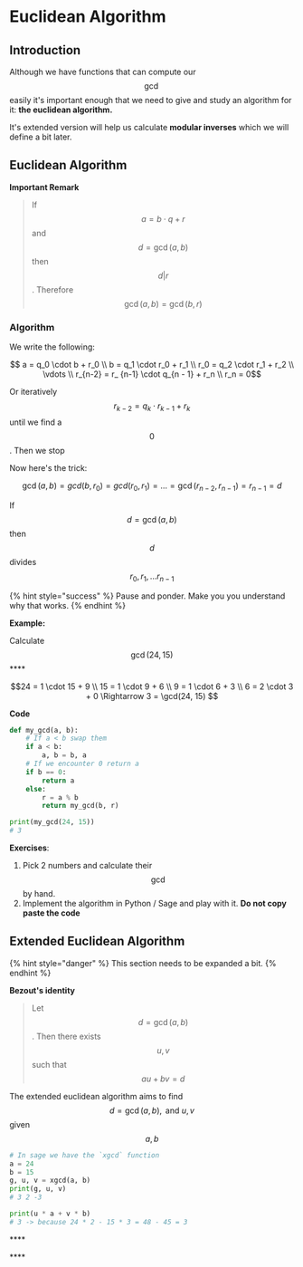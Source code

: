 # Euclidean Algorithm

## Introduction

Although we have functions that can compute our $$\gcd$$easily it's important enough that we need to give and study an algorithm for it: **the euclidean algorithm.** 

It's extended version will help us calculate **modular inverses** which we will define a bit later. 

## Euclidean Algorithm

**Important Remark**

> If $$a = b \cdot q + r$$and $$d = \gcd(a, b)$$ then $$d | r$$. Therefore $$\gcd(a, b) = \gcd(b, r)$$

### Algorithm 

We write the following:

$$ a = q_0 \cdot b + r_0 \\  b = q_1 \cdot r_0 + r_1 \\  r_0 = q_2 \cdot r_1 + r_2 \\  \vdots \\ r_{n-2} = r_ {n-1} \cdot q_{n - 1} + r_n \\ r_n = 0$$ 

Or iteratively $$r_{k-2} = q_k \cdot r_{k-1} + r_k$$ until we find a $$0$$. Then we stop

Now here's the trick: 

$$
\gcd(a, b) = gcd(b, r_0) = gcd(r_0, r_1) = \dots = \gcd(r_{n-2}, r_{n-1}) = r_{n-1} = d
$$

If $$d = \gcd(a, b)$$ then $$d$$ divides $$r_0, r_1, ... r_{n-1}$$

{% hint style="success" %}
Pause and ponder. Make you you understand why that works.
{% endhint %}

**Example:** 

Calculate $$\gcd(24, 15)$$\*\*\*\*

$$24 = 1 \cdot 15 + 9 \\ 15 = 1 \cdot 9 + 6 \\ 9 = 1 \cdot 6 + 3 \\ 6 = 2 \cdot 3 + 0 \Rightarrow 3 = \gcd(24, 15) $$

**Code**

```python
def my_gcd(a, b):
    # If a < b swap them
    if a < b: 
        a, b = b, a
    # If we encounter 0 return a
    if b == 0: 
        return a
    else:
        r = a % b
        return my_gcd(b, r)

print(my_gcd(24, 15))
# 3
```

**Exercises**:

1. Pick 2 numbers and calculate their $$\gcd$$by hand. 
2. Implement the algorithm in Python / Sage and play with it. **Do not copy paste the code**

## Extended Euclidean Algorithm

{% hint style="danger" %}
This section needs to be expanded a bit.
{% endhint %}

**Bezout's identity**

> Let $$d = \gcd(a, b)$$. Then there exists $$u, v$$ such that $$au + bv = d$$

The extended euclidean algorithm aims to find $$d = \gcd(a, b), \text{ and }u, v$$given $$a, b$$

```python
# In sage we have the `xgcd` function
a = 24
b = 15
g, u, v = xgcd(a, b)
print(g, u, v)
# 3 2 -3 

print(u * a + v * b)
# 3 -> because 24 * 2 - 15 * 3 = 48 - 45 = 3
```

\*\*\*\*

\*\*\*\*

